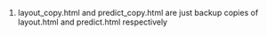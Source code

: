 1. layout_copy.html and predict_copy.html are just backup copies of layout.html and predict.html respectively